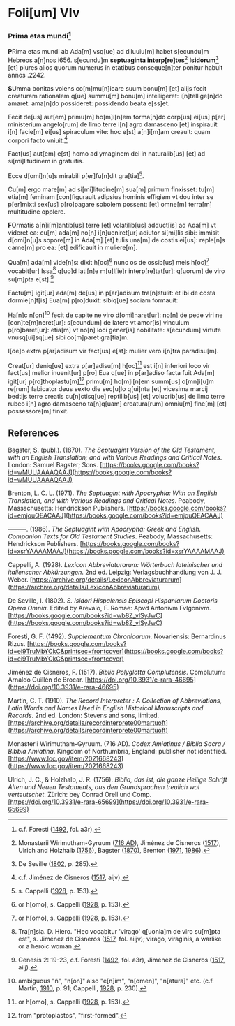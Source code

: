 # Foli[um] VIv

### Prima etas mundi[^1]

**P**Rima etas mundi ab Ada[m] vsq[ue] ad diluuiu[m] habet s[ecundu]m Hebreos a[n]nos i656. s[ecundu]m **septuaginta interp[re]tes**[^2] **Isidorum**[^3] [et] plures alios quorum numerus in etatibus conseque[n]ter ponitur habuit annos .2242.

**S**Umma bonitas volens co[m]mu[n]icare suum bonu[m] [et] alijs fecit creaturam rationalem q[ue] summu[m] bonu[m]
intelligeret: i[n]tellige[n]do amaret: ama[n]do possideret: possidendo beata e[ss]et.

Fecit de[us] aut[em] primu[m] ho[m]i[n]em forma[n]do corp[us] ei[us] p[er] ministerium angelo[rum] de limo terre i[n] agro damasceno [et] inspirauit i[n] facie[m] ei[us] spiraculum vite: hoc e[st] a[n]i[m]am creauit: quam corpori facto vniuit.[^4]

Fact[us] aut[em] e[st] homo ad ymaginem dei in naturalib[us] [et] ad si[mi]litudinem in gratuitis.

Ecce d[omi]n[u]s mirabili p[er]fu[n]dit gra[tia][^5].

Cu[m] ergo mare[m] ad si[mi]litudine[m] sua[m] primum finxisset: tu[m] etia[m] feminam [con]figurauit adipsius hominis effigiem vt dou inter se p[er]mixti sex[us] p[ro]pagare  sobolem possent: [et] omne[m] terra[m] multitudine opplere.

**F**Ormatis a[n]i[m]antib[us] terre [et] volatilib[us] adduct[is] ad Ada[m] vt videret ea: cu[m] ada[m] no[n] i[n]ueniret[ur] adiutor si[mi]lis sibi: immisit d[omi]n[u]s sopore[m] in Ada[m] [et] tulis una[m] de costis ei[us]: reple[n]s carne[m] pro ea: [et] edificauit in muliere[m].

Qua[m] ada[m] vide[n]s: dixit h[oc][^6] nunc os de ossib[us] meis h[oc][^6] vocabit[ur] Issa[^7] q[uo]d lati[n]e m[u]l[ie]r interp[re]tat[ur]: q[uorum] de viro su[m]pta e[st].[^8]

Factu[m] igit[ur] ada[m] de[us] in p[ar]adisum tra[n]stulit: et ibi de costa dormie[n]t[is] Eua[m] p[ro]duxit: sibiq[ue] sociam formauit:

Ha[n]c n[on][^9] fecit de capite ne viro d[omi]naret[ur]: no[n] de pede viri ne [con]te[m]neret[ur]: s[ecundum] de latere vt amor[is] vinculum p[ro]baret[ur]: etia[m] vt no[n] loci gener[is] nobilitate: s[ecundum] virtute vnusq[ui]sq[ue] sibi co[m]paret gra[tia]m.


I[de]o extra p[ar]adisum vir fact[us] e[st]: mulier vero i[n]tra paradisu[m].

Creat[ur] deniq[ue] extra p[ar]adisu[m] h[oc][^6] est i[n] inferiori loco vir fact[us] melior inuenit[ur] p[ro] Eua q[ue] in p[ar]adiso facta fuit Ada[m] igit[ur] p[ro]thoplastu[m][^10] primu[m] ho[m]i[n]em summ[us] o[mn]i[u]m re[rum] fabicator deus sexto die sec[u]lo q[ui]nta [et] vicesima marcij bedtijs terre creatis cu[n]ctisq[ue] reptilib[us] [et] volucrib[us] de limo terre rubeo i[n] agro damasceno ta[n]q[uam] creatura[rum] omniu[m] fine[m] [et] possessore[m] finxit.

[^1]: c.f. Foresti ([1492](https://books.google.com/books?id=ei9TruMbYCkC&printsec=frontcover), fol. a3r).  
[^2]: Monasterii Wirimutham-Gyruum ([716 AD](https://www.loc.gov/item/2021668243)), Jiménez de Cisneros ([1517](https://doi.org/10.3931/e-rara-46695)), Ulrich and Holzhalb ([1756](https://doi.org/10.3931/e-rara-65699)), Bagster ([1870](https://books.google.com/books?id=wMUUAAAAQAAJ)), Brenton ([1971](https://books.google.com/books?id=emjouQEACAAJ), [1986](https://books.google.com/books?id=xsrYAAAAMAAJ)).  
[^3]: De Seville ([1802](https://books.google.com/books?id=wb8Z_vlSyJwC), p. 285).  
[^4]: c.f. Jiménez de Cisneros ([1517](https://doi.org/10.3931/e-rara-46695), aijv).  
[^5]: s. Cappelli ([1928](https://archive.org/details/LexiconAbbreviaturarum), p. 153).  
[^6]: or h[omo], s. Cappelli ([1928](https://archive.org/details/LexiconAbbreviaturarum), p. 153).  
[^7]: Tra[n]sla. D. Hiero. "Hec vocabitur 'virago' q[uonia]m de viro su[m]pta est", s. Jiménez de Cisneros ([1517](https://doi.org/10.3931/e-rara-46695), fol. aiijv); virago, viraginis, a warlike or a heroic woman.  
[^8]: Genesis 2: 19-23, c.f. Foresti ([1492](https://books.google.com/books?id=ei9TruMbYCkC&printsec=frontcover), fol. a3r), Jiménez de Cisneros ([1517](https://doi.org/10.3931/e-rara-46695), aiij).  
[^9]: ambiguous "ñ", "n[on]" also "e[n]im", "n[omen]", "n[atura]" etc. (c.f. Martin, [1910](https://archive.org/details/recordinterprete00martuoft), p. 91; Cappelli, [1928](https://archive.org/details/LexiconAbbreviaturarum), p. 230).  
[^10]: from "prōtóplastos", "first-formed".


## References

Bagster, S. (publ.). (1870). *The Septuagint Version of the Old Testament, with an English Translation; and with Various Readings and Critical Notes*. London: Samuel Bagster; Sons.
[https://books.google.com/books?id=wMUUAAAAQAAJ](https://books.google.com/books?id=wMUUAAAAQAAJ)

Brenton, L. C. L. (1971). *The Septuagint with Apocryphia: With an English Translation, and with Various Readings and Critical Notes*. Peabody, Massachusetts: Hendrickson Publishers. [https://books.google.com/books?id=emjouQEACAAJ](https://books.google.com/books?id=emjouQEACAAJ)

———. (1986). *The Septuagint with Apocrypha: Greek and English. Companion Texts for Old Testament Studies*. Peabody, Massachusetts: Hendrickson Publishers. [https://books.google.com/books?id=xsrYAAAAMAAJ](https://books.google.com/books?id=xsrYAAAAMAAJ)

Cappelli, A. (1928). *Lexicon Abbreviaturarum: Wörterbuch lateinischer und italienscher Abkürzungen*. 2nd ed. Leipzig: Verlagsbuchhandlung von J. J. Weber. [https://archive.org/details/LexiconAbbreviaturarum](https://archive.org/details/LexiconAbbreviaturarum)

De Seville, I. (1802). *S. Isidori Hispalensis Episcopi Hispaniarum Doctoris Opera Omnia*. Edited by Arevalo, F. Romae: Apvd Antonivm Fvlgonivm. [https://books.google.com/books?id=wb8Z_vlSyJwC](https://books.google.com/books?id=wb8Z_vlSyJwC)

Foresti, G. F. (1492). *Supplementum Chronicarum*. Novariensis: Bernardinus Rizus. [https://books.google.com/books?id=ei9TruMbYCkC&printsec=frontcover](https://books.google.com/books?id=ei9TruMbYCkC&printsec=frontcover)

Jiménez de Cisneros, F. (1517). *Biblia Polyglotta Complutensis*. Complutum: Arnaldo Guillén de Brocar. [https://doi.org/10.3931/e-rara-46695](https://doi.org/10.3931/e-rara-46695)

Martin, C. T. (1910). *The Record Interpreter : A Collection of Abbreviations, Latin Words and Names Used in English Historical Manuscripts and Records*. 2nd ed. London: Stevens and sons, limited. [https://archive.org/details/recordinterprete00martuoft](https://archive.org/details/recordinterprete00martuoft)

Monasterii Wirimutham-Gyruum. (716 AD). *Codex Amiatinus / Biblia Sacra / Bibbia Amiatina*. Kingdom of Northumbria, England: publisher not identified. [https://www.loc.gov/item/2021668243](https://www.loc.gov/item/2021668243)

Ulrich, J. C., & Holzhalb, J. R. (1756). *Biblia, das ist, die ganze Heilige Schrift Alten und Neuen Testaments, aus den Grundsprachen treulich wol verteutschet*. Zürich: bey Conrad Orell und Comp. [https://doi.org/10.3931/e-rara-65699](https://doi.org/10.3931/e-rara-65699)
